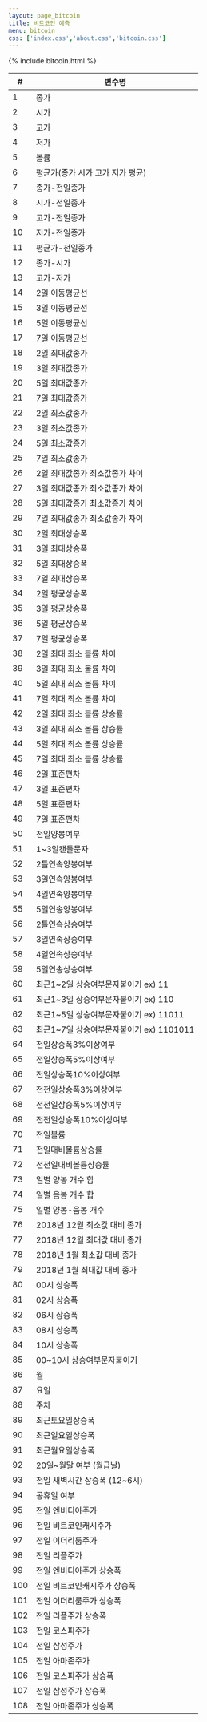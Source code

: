 ```yaml
---
layout: page_bitcoin
title: 비트코인 예측
menu: bitcoin
css: ['index.css','about.css','bitcoin.css']
---
```


{% include bitcoin.html %}

| #   | 변수명                                         |
|-----|------------------------------------------------|
| 1   | 종가                                           |
| 2   | 시가                                           |
| 3   | 고가                                           |
| 4   | 저가                                           |
| 5   | 볼륨                                           |
| 6   | 평균가(종가 시가 고가 저가 평균)               |
| 7   | 종가-전일종가                                  |
| 8   | 시가-전일종가                                  |
| 9   | 고가-전일종가                                  |
| 10  | 저가-전일종가                                  |
| 11  | 평균가-전일종가                                |
| 12  | 종가-시가                                      |
| 13  | 고가-저가                                      |
| 14  | 2일 이동평균선                                 |
| 15  | 3일 이동평균선                                 |
| 16  | 5일 이동평균선                                 |
| 17  | 7일 이동평균선                                 |
| 18  | 2일 최대값종가                                 |
| 19  | 3일 최대값종가                                 |
| 20  | 5일 최대값종가                                 |
| 21  | 7일 최대값종가                                 |
| 22  | 2일 최소값종가                                 |
| 23  | 3일 최소값종가                                 |
| 24  | 5일 최소값종가                                 |
| 25  | 7일 최소값종가                                 |
| 26  | 2일 최대값종가 최소값종가 차이                 |
| 27  | 3일 최대값종가 최소값종가 차이                 |
| 28  | 5일 최대값종가 최소값종가 차이                 |
| 29  | 7일 최대값종가 최소값종가 차이                 |
| 30  | 2일 최대상승폭                                 |
| 31  | 3일 최대상승폭                                 |
| 32  | 5일 최대상승폭                                 |
| 33  | 7일 최대상승폭                                 |
| 34  | 2일 평균상승폭                                 |
| 35  | 3일 평균상승폭                                 |
| 36  | 5일 평균상승폭                                 |
| 37  | 7일 평균상승폭                                 |
| 38  | 2일 최대 최소 볼륨 차이                        |
| 39  | 3일 최대 최소 볼륨 차이                        |
| 40  | 5일 최대 최소 볼륨 차이                        |
| 41  | 7일 최대 최소 볼륨 차이                        |
| 42  | 2일 최대 최소 볼륨 상승률                      |
| 43  | 3일 최대 최소 볼륨 상승률                      |
| 44  | 5일 최대 최소 볼륨 상승률                      |
| 45  | 7일 최대 최소 볼륨 상승률                      |
| 46  | 2일 표준편차                                   |
| 47  | 3일 표준편차                                   |
| 48  | 5일 표준편차                                   |
| 49  | 7일 표준편차                                   |
| 50  | 전일양봉여부                                   |
| 51  | 1~3일캔들문자                                  |
| 52  | 2틀연속양봉여부                                |
| 53  | 3일연속양봉여부                                |
| 54  | 4일연속양봉여부                                |
| 55  | 5일연송양봉여부                                |
| 56  | 2틀연속상승여부                                |
| 57  | 3일연속상승여부                                |
| 58  | 4일연속상승여부                                |
| 59  | 5일연송상승여부                                |
| 60  | 최근1~2일 상승여부문자붙이기 ex) 11             |
| 61  | 최근1~3일 상승여부문자붙이기 ex) 110            |
| 62  | 최근1~5일 상승여부문자붙이기 ex) 11011          |
| 63  | 최근1~7일 상승여부문자붙이기 ex) 1101011        |
| 64  | 전일상승폭3%이상여부                           |
| 65  | 전일상승폭5%이상여부                           |
| 66  | 전일상승폭10%이상여부                          |
| 67  | 전전일상승폭3%이상여부                         |
| 68  | 전전일상승폭5%이상여부                         |
| 69  | 전전일상승폭10%이상여부                        |
| 70  | 전일볼륨                                       |
| 71  | 전일대비볼륨상승률                             |
| 72  | 전전일대비볼륨상승률                           |
| 73  | 일별 양봉 개수 합                              |
| 74  | 일별 음봉 개수 합                              |
| 75  | 일별 양봉-음봉 개수                            |
| 76  | 2018년 12월 최소값 대비 종가                   |
| 77  | 2018년 12월 최대값 대비 종가                   |
| 78  | 2018년 1월 최소값 대비 종가                    |
| 79  | 2018년 1월 최대값 대비 종가                    |
| 80  | 00시 상승폭                                    |
| 81  | 02시 상승폭                                    |
| 82  | 06시 상승폭                                    |
| 83  | 08시 상승폭                                    |
| 84  | 10시 상승폭                                    |
| 85  | 00~10시 상승여부문자붙이기                     |
| 86  | 월                                             |
| 87  | 요일                                           |
| 88  | 주차                                           |
| 89  | 최근토요일상승폭                               |
| 90  | 최근일요일상승폭                               |
| 91  | 최근월요일상승폭                               |
| 92  | 20일~월말 여부 (월급날)                        |
| 93  | 전일 새벽시간 상승폭 (12~6시)                  |
| 94  | 공휴일 여부                                    |
| 95  | 전일 엔비디아주가                              |
| 96  | 전일 비트코인캐시주가                          |
| 97  | 전일 이더리룸주가                              |
| 98  | 전일 리플주가                                  |
| 99  | 전일 엔비디아주가 상승폭                       |
| 100 | 전일 비트코인캐시주가 상승폭                   |
| 101 | 전일 이더리룸주가 상승폭                       |
| 102 | 전일 리플주가 상승폭                           |
| 103 | 전일 코스피주가                                |
| 104 | 전일 삼성주가                                  |
| 105 | 전일 아마존주가                                |
| 106 | 전일 코스피주가 상승폭                         |
| 107 | 전일 삼성주가 상승폭                           |
| 108 | 전일 아마존주가 상승폭                         |